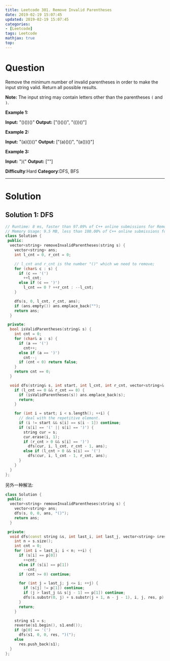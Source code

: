 ```yaml
---
title: Leetcode 301. Remove Invalid Parentheses
date: 2019-02-19 15:07:45
updated: 2019-02-19 15:07:45
categories: 
- [Leetcode]
tags: Leetcode
mathjax: true
top:
---
```


# Question

Remove the minimum number of invalid parentheses in order to make the input string valid. Return all possible results.

**Note:** The input string may contain letters other than the parentheses  `(`  and  `)`.

**Example 1:**

**Input:** "()())()"
**Output:** ["()()()", "(())()"]

**Example 2:**

**Input:** "(a)())()"
**Output:** ["(a)()()", "(a())()"]

**Example 3:**

**Input:** ")("
**Output:** [""]

**Difficulty**:Hard
**Category**:DFS, BFS

<!-- more -->

------------

# Solution

## Solution 1: DFS

```cpp
// Runtime: 8 ms, faster than 97.09% of C++ online submissions for Remove Invalid Parentheses.
// Memory Usage: 9.5 MB, less than 100.00% of C++ online submissions for Remove Invalid Parentheses.
class Solution {
 public:
  vector<string> removeInvalidParentheses(string s) {
    vector<string> ans;
    int l_cnt = 0, r_cnt = 0;

    // l_cnt and r_cnt is the number "()" which we need to remove;
    for (char& c : s) {
      if (c == '(')
        ++l_cnt;
      else if (c == ')')
        l_cnt == 0 ? ++r_cnt : --l_cnt;
    }

    dfs(s, 0, l_cnt, r_cnt, ans);
    if (ans.empty()) ans.emplace_back("");
    return ans;
  }

 private:
  bool isValidParentheses(string& s) {
    int cnt = 0;
    for (char& a : s) {
      if (a == '(')
        cnt++;
      else if (a == ')')
        cnt--;
      if (cnt < 0) return false;
    }
    return cnt == 0;
  }

  void dfs(string& s, int start, int l_cnt, int r_cnt, vector<string>& ans) {
    if (l_cnt == 0 && r_cnt == 0) {
      if (isValidParentheses(s)) ans.emplace_back(s);
      return;
    }

    for (int i = start; i < s.length(); ++i) {
      // deal with the repetitive element.
      if (i != start && s[i] == s[i - 1]) continue;
      if (s[i] == '(' || s[i] == ')') {
        string cur = s;
        cur.erase(i, 1);
        if (r_cnt > 0 && s[i] == ')')
          dfs(cur, i, l_cnt, r_cnt - 1, ans);
        else if (l_cnt > 0 && s[i] == '(')
          dfs(cur, i, l_cnt - 1, r_cnt, ans);
      }
    }
  }
};
```

<!-- TODO: Understand the following solution. -->

<!-- https://leetcode.com/problems/remove-invalid-parentheses/discuss/75027/easy-short-concise-and-fast-java-dfs-3-ms-solution -->

另外一种解法:

```cpp
class Solution {
 public:
  vector<string> removeInvalidParentheses(string s) {
    vector<string> ans;
    dfs(s, 0, 0, ans, "()");
    return ans;
  }

 private:
  void dfs(const string &s, int last_i, int last_j, vector<string> &res, string p) {
    int n = s.size();
    int cnt = 0;
    for (int i = last_i; i < n; ++i) {
      if (s[i] == p[0])
        ++cnt;
      else if (s[i] == p[1])
        --cnt;
      if (cnt >= 0) continue;

      for (int j = last_j; j <= i; ++j) {
        if (s[j] != p[1]) continue;
        if (j > last_j && s[j - 1] == p[1]) continue;
        dfs(s.substr(0, j) + s.substr(j + 1, n - j - 1), i, j, res, p);
      }
      return;
    }

    string s1 = s;
    reverse(s1.begin(), s1.end());
    if (p[0] == '(')
      dfs(s1, 0, 0, res, ")(");
    else
      res.push_back(s1);
  }
};
```